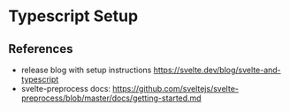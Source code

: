 # Typescript Setup

## References
- release blog with setup instructions https://svelte.dev/blog/svelte-and-typescript
- svelte-preprocess docs: https://github.com/sveltejs/svelte-preprocess/blob/master/docs/getting-started.md
